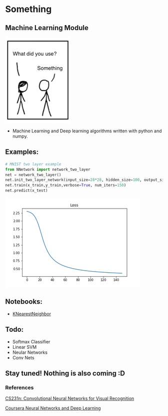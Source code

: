 # Something 

## Machine Learning Module 



![](img/something.jpg)



* Machine Learning and Deep learning algorithms written with python and numpy.

## Examples:

```python
# MNIST two layer example
from NNetwork import network_two_layer
net = network_two_layer()
net.init_two_layer_network(input_size=28*28, hidden_size=100, output_size=10)
net.train(x_train,y_train,verbose=True, num_iters=150)
net.predict(x_test)
```



![](https://github.com/AhmetHamzaEmra/Something/blob/master/img/Loss.jpg)

## Notebooks:

* [KNearestNeighbor](https://github.com/AhmetHamzaEmra/Something/blob/master/Examples/Knn%20example.ipynb)

## Todo:

* Softmax Classifier
* Linear SVM
* Neular Networks 
* Conv Nets


## Stay tuned! Nothing is also coming :D 

### References 

 [CS231n: Convolutional Neural Networks for Visual Recognition](http://cs231n.stanford.edu/) 

[Coursera Neural Networks and Deep Learning ](https://www.coursera.org/specializations/deep-learning)



